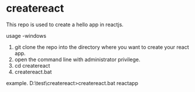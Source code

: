 # createreact
This repo is used to create a hello app in reactjs.

usage
-windows
1. git clone the repo into the directory where you want to create your react app.
2. open the command line with administrator privilege.
3. cd createreact
4. createreact.bat <project name>

example.
D:\test\createreact>createreact.bat reactapp
